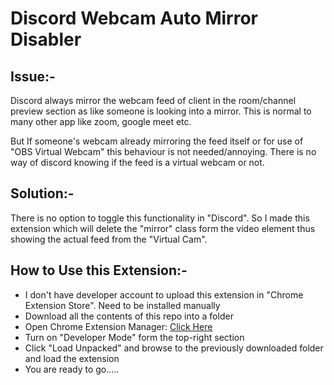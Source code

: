 # Discord Webcam Auto Mirror Disabler

## Issue:-

Discord always mirror the webcam feed of client in the room/channel preview section as like someone is looking into a mirror. This is normal to many other app like zoom, google meet etc.

But If someone's webcam already mirroring the feed itself or for use of "OBS Virtual Webcam" this behaviour is not needed/annoying. There is no way of discord knowing if the feed is a virtual webcam or not.

## Solution:-

There is no option to toggle this functionality in "Discord". So I made this extension which will delete the "mirror" class form the video element thus showing the actual feed from the "Virtual Cam".

## How to Use this Extension:-

- I don't have developer account to upload this extension in "Chrome Extension Store". Need to be installed manually
- Download all the contents of this repo into a folder
- Open Chrome Extension Manager: [Click Here](chrome://extensions/)
- Turn on "Developer Mode" form the top-right section
- Click "Load Unpacked" and browse to the previously downloaded folder and load the extension
- You are ready to go.....
